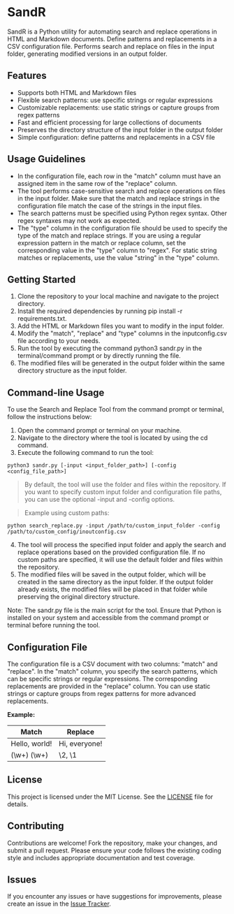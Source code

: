 # SandR
SandR is a Python utility for automating search and replace operations in HTML and Markdown documents. Define patterns and replacements in a CSV configuration file. Performs search and replace on files in the input folder, generating modified versions in an output folder.


## Features

- Supports both HTML and Markdown files
- Flexible search patterns: use specific strings or regular expressions
- Customizable replacements: use static strings or capture groups from regex patterns
- Fast and efficient processing for large collections of documents
- Preserves the directory structure of the input folder in the output folder
- Simple configuration: define patterns and replacements in a CSV file

## Usage Guidelines

- In the configuration file, each row in the "match" column must have an assigned item in the same row of the "replace" column.
- The tool performs case-sensitive search and replace operations on files in the input folder. Make sure that the match and replace strings in the configuration file match the case of the strings in the input files.
- The search patterns must be specified using Python regex syntax. Other regex syntaxes may not work as expected.
- The "type" column in the configuration file should be used to specify the type of the match and replace strings. If you are using a regular expression pattern in the match or replace column, set the corresponding value in the "type" column to "regex". For static string matches or replacements, use the value "string" in the "type" column.

## Getting Started

1. Clone the repository to your local machine and navigate to the project directory.
2. Install the required dependencies by running pip install -r requirements.txt.
3. Add the HTML or Markdown files you want to modify in the input folder.
4. Modify the "match", "replace" and "type" columns in the inputconfig.csv file according to your needs.
6. Run the tool by executing the command python3 sandr.py in the terminal/command prompt or by directly running the file.
7. The modified files will be generated in the output folder within the same directory structure as the input folder.

## Command-line Usage

To use the Search and Replace Tool from the command prompt or terminal, follow the instructions below:

1. Open the command prompt or terminal on your machine.
2. Navigate to the directory where the tool is located by using the cd command.
3. Execute the following command to run the tool:

```
python3 sandr.py [-input <input_folder_path>] [-config <config_file_path>]
```
>By default, the tool will use the folder and files within the repository. If you want to specify custom input folder and    configuration file paths, you can use the optional -input and -config options.

>Example using custom paths:
```
python search_replace.py -input /path/to/custom_input_folder -config /path/to/custom_config/inoutconfig.csv
```

4. The tool will process the specified input folder and apply the search and replace operations based on the provided configuration file. If no custom paths are specified, it will use the default folder and files within the repository.
5. The modified files will be saved in the output folder, which will be created in the same directory as the input folder. If the output folder already exists, the modified files will be placed in that folder while preserving the original directory structure.

Note: The sandr.py file is the main script for the tool. Ensure that Python is installed on your system and accessible from the command prompt or terminal before running the tool.

## Configuration File

The configuration file is a CSV document with two columns: "match" and "replace". In the "match" column, you specify the search patterns, which can be specific strings or regular expressions. The corresponding replacements are provided in the "replace" column. You can use static strings or capture groups from regex patterns for more advanced replacements.

**Example:**

| Match         | Replace       |
| ------------- | ------------- |
| Hello, world! | Hi, everyone! |
| (\\w+) (\\w+) | \\2, \\1      |

## License

This project is licensed under the MIT License. See the [LICENSE](LICENSE) file for details.

## Contributing

Contributions are welcome! Fork the repository, make your changes, and submit a pull request. Please ensure your code follows the existing coding style and includes appropriate documentation and test coverage.

## Issues

If you encounter any issues or have suggestions for improvements, please create an issue in the [Issue Tracker](https://github.com/yourusername/yourrepository/issues).
